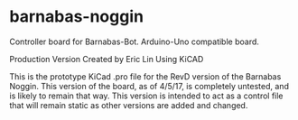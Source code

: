 # barnabas-noggin
Controller board for Barnabas-Bot.  Arduino-Uno compatible board.  

Production Version
Created by Eric Lin
Using KiCAD

This is the prototype KiCad .pro file for the RevD version of the Barnabas Noggin. This version of the board, as of 4/5/17, is completely untested, and is likely to remain that way. This version is intended to act as a control file that will remain static as other versions are added and changed.
